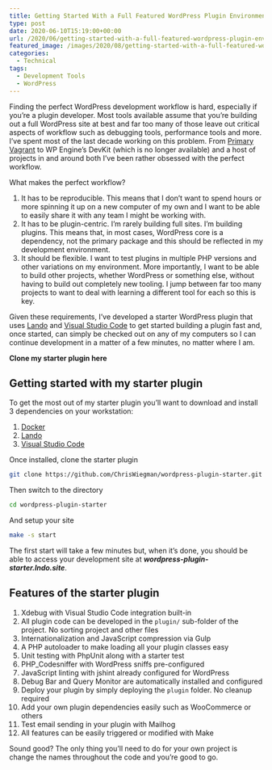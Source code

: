```yaml
---
title: Getting Started With a Full Featured WordPress Plugin Environment
type: post
date: 2020-06-10T15:19:00+00:00
url: /2020/06/getting-started-with-a-full-featured-wordpress-plugin-environment/
featured_image: /images/2020/08/getting-started-with-a-full-featured-wordpress-plugin-environment.png
categories:
  - Technical
tags:
  - Development Tools
  - WordPress
---
```


Finding the perfect WordPress development workflow is hard, especially if you’re a plugin developer. Most tools available assume that you’re building out a full WordPress site at best and far too many of those leave out critical aspects of workflow such as debugging tools, performance tools and more.
I’ve spent most of the last decade working on this problem. From [Primary Vagrant][1] to WP Engine’s DevKit (which is no longer available) and a host of projects in and around both I’ve been rather obsessed with the perfect workflow.

What makes the perfect workflow?

1. It has to be reproducible. This means that I don’t want to spend hours or more spinning it up on a new computer of my own and I want to be able to easily share it with any team I might be working with.
2. It has to be plugin-centric. I’m rarely building full sites. I’m building plugins. This means that, in most cases, WordPress core is a dependency, not the primary package and this should be reflected in my development environment.
3. It should be flexible. I want to test plugins in multiple PHP versions and other variations on my environment. More importantly, I want to be able to build other projects, whether WordPress or something else, without having to build out completely new tooling. I jump between far too many projects to want to deal with learning a different tool for each so this is key.

Given these requirements, I’ve developed a starter WordPress plugin that uses [Lando][2] and [Visual Studio Code][3] to get started building a plugin fast and, once started, can simply be checked out on any of my computers so I can continue development in a matter of a few minutes, no matter where I am.

**Clone my starter plugin here**

## Getting started with my starter plugin

To get the most out of my starter plugin you’ll want to download and install 3 dependencies on your workstation:

1. [Docker](https://www.docker.com/)
2. [Lando](https://lando.dev)
3. [Visual Studio Code](https://code.visualstudio.com/)

Once installed, clone the starter plugin

``` bash
git clone https://github.com/ChrisWiegman/wordpress-plugin-starter.git
```

Then switch to the directory

``` bash
cd wordpress-plugin-starter
```

And setup your site

``` bash
make -s start
```

The first start will take a few minutes but, when it’s done, you should be able to access your development site at _**wordpress-plugin-starter.lndo.site**_.

## Features of the starter plugin

1. Xdebug with Visual Studio Code integration built-in
2. All plugin code can be developed in the `plugin/` sub-folder of the project. No sorting project and other files
3. Internationalization and JavaScript compression via Gulp
4. A PHP autoloader to make loading all your plugin classes easy
5. Unit testing with PhpUnit along with a starter test
6. PHP_Codesniffer with WordPress sniffs pre-configured
7. JavaScript linting with jshint already configured for WordPress
8. Debug Bar and Query Monitor are automatically installed and configured
9. Deploy your plugin by simply deploying the `plugin` folder. No cleanup required
10. Add your own plugin dependencies easily such as WooCommerce or others
11. Test email sending in your plugin with Mailhog
12. All features can be easily triggered or modified with Make

Sound good? The only thing you’ll need to do for your own project is change the names throughout the code and you’re good to go.

 [1]: https://github.com/ChrisWiegman/primary-vagrant
 [2]: https://lando.dev
 [3]: https://code.visualstudio.com/